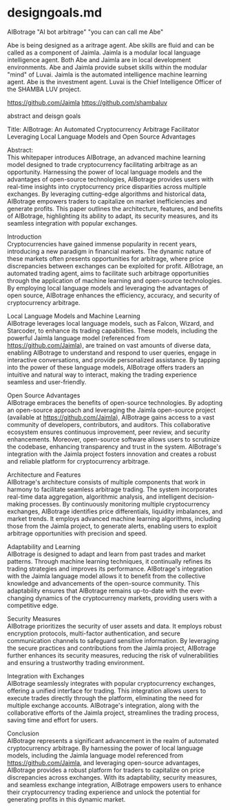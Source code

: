 # designgoals.md
AIBotrage
"AI bot arbitrage"
"you can can call me Abe"

Abe is being designed as a aritrage agent. Abe skills are fluid and can be called as a component of Jaimla. Jaimla is a modular local language intelligence agent. Both Abe and Jaimla are in local development environments. Abe and Jaimla provide subset skills within the modular "mind" of Luvai. Jaimla is the automated intelligence machine learning agent. Abe is the investment agent. Luvai is the Chief Intelligence Officer of the SHAMBA LUV project.

https://github.com/Jaimla
https://github.com/shambaluv

abstract and deisgn goals

Title: AIBotrage: An Automated Cryptocurrency Arbitrage Facilitator Leveraging Local Language Models and Open Source Advantages

Abstract:<br />
This whitepaper introduces AIBotrage, an advanced machine learning model designed to trade cryptocurrency facilitating arbitrage as an opportunity. Harnessing the power of local language models and the advantages of open-source technologies, AIBotrage provides users with real-time insights into cryptocurrency price disparities across multiple exchanges. By leveraging cutting-edge algorithms and historical data, AIBotrage empowers traders to capitalize on market inefficiencies and generate profits. This paper outlines the architecture, features, and benefits of AIBotrage, highlighting its ability to adapt, its security measures, and its seamless integration with popular exchanges.

Introduction<br />
Cryptocurrencies have gained immense popularity in recent years, introducing a new paradigm in financial markets. The dynamic nature of these markets often presents opportunities for arbitrage, where price discrepancies between exchanges can be exploited for profit. AIBotrage, an automated trading agent, aims to facilitate such arbitrage opportunities through the application of machine learning and open-source technologies. By employing local language models and leveraging the advantages of open source, AIBotrage enhances the efficiency, accuracy, and security of cryptocurrency arbitrage.

Local Language Models and Machine Learning<br />
AIBotrage leverages local language models, such as Falcon, Wizard, and Starcoder, to enhance its trading capabilities. These models, including the powerful Jaimla language model (referenced from https://github.com/Jaimla), are trained on vast amounts of diverse data, enabling AIBotrage to understand and respond to user queries, engage in interactive conversations, and provide personalized assistance. By tapping into the power of these language models, AIBotrage offers traders an intuitive and natural way to interact, making the trading experience seamless and user-friendly.

Open Source Advantages<br />
AIBotrage embraces the benefits of open-source technologies. By adopting an open-source approach and leveraging the Jaimla open-source project (available at https://github.com/Jaimla), AIBotrage gains access to a vast community of developers, contributors, and auditors. This collaborative ecosystem ensures continuous improvement, peer review, and security enhancements. Moreover, open-source software allows users to scrutinize the codebase, enhancing transparency and trust in the system. AIBotrage's integration with the Jaimla project fosters innovation and creates a robust and reliable platform for cryptocurrency arbitrage.

Architecture and Features<br />
AIBotrage's architecture consists of multiple components that work in harmony to facilitate seamless arbitrage trading. The system incorporates real-time data aggregation, algorithmic analysis, and intelligent decision-making processes. By continuously monitoring multiple cryptocurrency exchanges, AIBotrage identifies price differentials, liquidity imbalances, and market trends. It employs advanced machine learning algorithms, including those from the Jaimla project, to generate alerts, enabling users to exploit arbitrage opportunities with precision and speed.

Adaptability and Learning<br />
AIBotrage is designed to adapt and learn from past trades and market patterns. Through machine learning techniques, it continually refines its trading strategies and improves its performance. AIBotrage's integration with the Jaimla language model allows it to benefit from the collective knowledge and advancements of the open-source community. This adaptability ensures that AIBotrage remains up-to-date with the ever-changing dynamics of the cryptocurrency markets, providing users with a competitive edge.

Security Measures<br />
AIBotrage prioritizes the security of user assets and data. It employs robust encryption protocols, multi-factor authentication, and secure communication channels to safeguard sensitive information. By leveraging the secure practices and contributions from the Jaimla project, AIBotrage further enhances its security measures, reducing the risk of vulnerabilities and ensuring a trustworthy trading environment.

Integration with Exchanges<br />
AIBotrage seamlessly integrates with popular cryptocurrency exchanges, offering a unified interface for trading. This integration allows users to execute trades directly through the platform, eliminating the need for multiple exchange accounts. AIBotrage's integration, along with the collaborative efforts of the Jaimla project, streamlines the trading process, saving time and effort for users.

Conclusion<br />
AIBotrage represents a significant advancement in the realm of automated cryptocurrency arbitrage. By harnessing the power of local language models, including the Jaimla language model referenced from https://github.com/Jaimla, and leveraging open-source advantages, AIBotrage provides a robust platform for traders to capitalize on price discrepancies across exchanges. With its adaptability, security measures, and seamless exchange integration, AIBotrage empowers users to enhance their cryptocurrency trading experience and unlock the potential for generating profits in this dynamic market.
